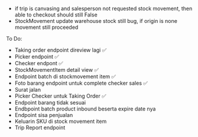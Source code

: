 - if trip is canvasing and salesperson not requested stock movement, then able to checkout should still False
- StockMovement update warehouse stock still bug, if origin is none movement still proceeded

To Do:
- Taking order endpoint direview lagi ✅
- Picker endpoint ✅
- Checker endpont ✅
- StockMovementItem detail view ✅
- Endpoint batch di stockmovement item ✅
- Foto barang endpoint untuk complete checker sales ✅
- Surat jalan
- Picker Checker untuk Taking Order ✅
- Endpoint barang tidak sesuai
- Endbpoint batch product inbound beserta expire date nya
- Endpoint sisa penjualan
- Keluarin SKU di stock movement item
- Trip Report endpoint
